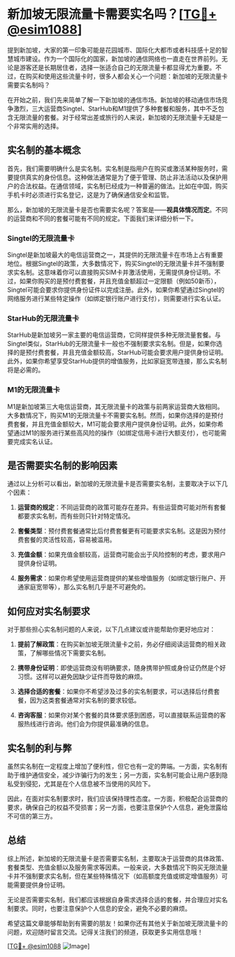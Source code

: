 # 新加坡无限流量卡需要实名吗？[[TG💪+ @esim1088](https://t.me/s/esim1088)]

提到新加坡，大家的第一印象可能是花园城市、国际化大都市或者科技感十足的智慧城市建设。作为一个国际化的国家，新加坡的通信网络也一直走在世界前列。无论是游客还是长期居住者，选择一张适合自己的无限流量卡都显得尤为重要。不过，在购买和使用这些流量卡时，很多人都会关心一个问题：新加坡的无限流量卡需要实名制吗？

在开始之前，我们先来简单了解一下新加坡的通信市场。新加坡的移动通信市场竞争激烈，三大运营商Singtel、StarHub和M1提供了多种套餐和服务，其中不乏包含无限流量的套餐。对于经常出差或旅行的人来说，新加坡的无限流量卡无疑是一个非常实用的选择。

## 实名制的基本概念

首先，我们需要明确什么是实名制。实名制是指用户在购买或激活某种服务时，需要提供真实的身份信息。这种做法通常是为了便于管理、防止非法活动以及保护用户的合法权益。在通信领域，实名制已经成为一种普遍的做法。比如在中国，购买手机卡时必须进行实名登记，这是为了确保通信安全和监管。

那么，新加坡的无限流量卡是否也需要实名呢？答案是——**视具体情况而定**。不同的运营商和不同的套餐可能有不同的规定。下面我们来详细分析一下。

### Singtel的无限流量卡

Singtel是新加坡最大的电信运营商之一，其提供的无限流量卡在市场上占有重要地位。根据Singtel的政策，大多数情况下，购买Singtel的无限流量卡并不强制要求实名制。这意味着你可以直接购买SIM卡并激活使用，无需提供身份证明。不过，如果你购买的是预付费套餐，并且充值金额超过一定限额（例如50新币），Singtel可能会要求你提供身份证件以完成注册。此外，如果你希望通过Singtel的网络服务进行某些特定操作（如绑定银行账户进行支付），则需要进行实名认证。

### StarHub的无限流量卡

StarHub是新加坡另一家主要的电信运营商，它同样提供多种无限流量套餐。与Singtel类似，StarHub的无限流量卡一般也不强制要求实名制。但是，如果你选择的是预付费套餐，并且充值金额较高，StarHub可能会要求用户提供身份证明。此外，如果你希望享受StarHub提供的增值服务，比如家庭宽带连接，那么实名制将是必需的。

### M1的无限流量卡

M1是新加坡第三大电信运营商，其无限流量卡的政策与前两家运营商大致相同。大多数情况下，购买M1的无限流量卡不需要实名制。然而，如果你选择的是预付费套餐，并且充值金额较大，M1可能会要求用户提供身份证明。此外，如果你希望通过M1的服务进行某些高风险的操作（如绑定信用卡进行大额支付），也可能需要完成实名认证。

## 是否需要实名制的影响因素

通过以上分析可以看出，新加坡的无限流量卡是否需要实名制，主要取决于以下几个因素：

1. **运营商的规定**：不同运营商的政策可能存在差异。有些运营商可能对所有套餐都要求实名制，而有些则只针对特定情况。
   
2. **套餐类型**：预付费套餐通常比后付费套餐更有可能要求实名制。这是因为预付费套餐的灵活性较高，容易被滥用。

3. **充值金额**：如果充值金额较高，运营商可能会出于风险控制的考虑，要求用户提供身份证明。

4. **服务需求**：如果你希望使用运营商提供的某些增值服务（如绑定银行账户、开通家庭宽带等），那么实名制几乎是不可避免的。

## 如何应对实名制要求

对于那些担心实名制问题的人来说，以下几点建议或许能帮助你更好地应对：

1. **提前了解政策**：在购买新加坡无限流量卡之前，务必仔细阅读运营商的相关政策，了解哪些情况下需要实名制。

2. **携带身份证明**：即使运营商没有明确要求，随身携带护照或身份证仍然是个好习惯。这样可以避免因缺少证件而导致的麻烦。

3. **选择合适的套餐**：如果你不希望涉及过多的实名制要求，可以选择后付费套餐，因为这类套餐通常对实名制的要求较低。

4. **咨询客服**：如果你对某个套餐的具体要求感到困惑，可以直接联系运营商的客服热线进行咨询。他们会为你提供最准确的信息。

## 实名制的利与弊

虽然实名制在一定程度上增加了便利性，但它也有一定的弊端。一方面，实名制有助于维护通信安全，减少诈骗行为的发生；另一方面，实名制可能会让用户感到隐私受到侵犯，尤其是在个人信息被不当使用的风险下。

因此，在面对实名制要求时，我们应该保持理性态度。一方面，积极配合运营商的要求，确保自己的权益不受损害；另一方面，也要注意保护个人信息，避免泄露给不可信的第三方。

## 总结

综上所述，新加坡的无限流量卡是否需要实名制，主要取决于运营商的具体政策、套餐类型、充值金额以及服务需求等因素。一般来说，大多数情况下购买无限流量卡并不强制要求实名制，但在某些特殊情况下（如高额度充值或绑定增值服务）可能需要提供身份证明。

无论是否需要实名制，我们都应该根据自身需求选择合适的套餐，并合理应对实名制要求。同时，也要注意保护个人信息的安全，避免不必要的麻烦。

希望这篇文章能够帮助到有需要的朋友！如果你还有其他关于新加坡无限流量卡的问题，欢迎随时留言交流。记得关注我们的频道，获取更多实用信息哦！

[[TG💪+ @esim1088](https://t.me/s/esim1088) ![Image](https://i.postimg.cc/4NQfJmqS/Snipaste-2025-05-13-00-14-12.png)]